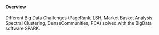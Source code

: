 #### Overview

Different Big Data Challenges (PageRank, LSH, Market Basket Analysis, Spectral Clustering, DenseCommunities, PCA) solved with the BigData software SPARK.